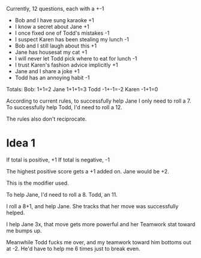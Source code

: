 Currently, 12 questions, each with a +-1

- Bob and I have sung karaoke +1
- I know a secret about Jane +1
- I once fixed one of Todd's mistakes -1
- I suspect Karen has been stealing my lunch -1
- Bob and I still laugh about this +1
- Jane has housesat my cat +1
- I will never let Todd pick where to eat for lunch -1
- I trust Karen's fashion advice implicitly +1
- Jane and I share a joke +1
- Todd has an annoying habit -1

Totals:
Bob: 1+1=2
Jane 1+1+1=3
Todd -1+-1=-2
Karen -1+1=0

According to current rules, to successfully help Jane I only need to roll a 7.
To successfully help Todd, I'd need to roll a 12. 

The rules also don't reciprocate. 

# Idea 1

If total is positive, +1
If total is negative, -1

The highest positive score gets a +1 added on. Jane would be +2.

This is the modifier used. 

To help Jane, I'd need to roll a 8. Todd, an 11.

I roll a 8+1, and help Jane. She tracks that her move was successfully helped.

I help Jane 3x, that move gets more powerful and her Teamwork stat toward me
bumps up. 

Meanwhile Todd fucks me over, and my teamwork toward him bottoms out at -2. He'd
have to help me 6 times just to break even.
